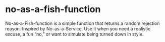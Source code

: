 # no-as-a-fish-function
No-as-a-Fish-function is a simple function that returns a random rejection reason. Inspired by No-as-a-Service. Use it when you need a realistic excuse, a fun “no,” or want to simulate being turned down in style.
